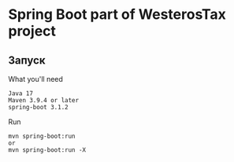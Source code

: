 # Spring Boot part of WesterosTax project

## Запуск

What you'll need

    Java 17
    Maven 3.9.4 or later
    spring-boot 3.1.2

Run

    mvn spring-boot:run
    or
    mvn spring-boot:run -X
